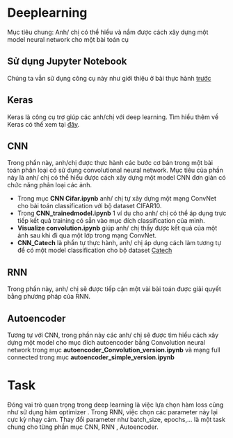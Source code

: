 # Deeplearning

Mục tiêu chung: Anh/ chị có thể hiểu và nắm được cách xây dựng một model neural network cho một bài toán cụ 

## Sử dụng Jupyter Notebook

Chúng ta vẫn sử dụng công cụ này như giới thiệu ở bài thực hành [trước](https://github.com/kienvu58/face_detection)

## Keras

Keras là công cụ trợ giúp các anh/chị với deep learning. Tìm hiểu thêm về Keras có thể xem tại [đây](https://keras.io).

## CNN

Trong phần này, anh/chị được thực hành các bước cơ bản trong một bài toán phân loại có sử dụng convolutional neural network. Mục tiêu của phần này là anh/ chị có thể hiểu được cách xây dựng một model CNN đơn giản có chức năng phân loại các ảnh. 
- Trong mục **CNN Cifar.ipynb** anh/ chị tự xây dựng một mạng ConvNet cho bài toán classification với bộ dataset CIFAR10.
- Trong **CNN_trainedmodel.ipynb** 1 ví dụ cho anh/ chị có thể áp dụng trực tiếp kết quả training có sẵn vào mục đích classification của mình. 
- **Visualize convolution.ipynb** giúp anh/ chị thấy được kết quả của một ảnh sau khi đi qua một lớp trong mạng ConvNet.
- **CNN_Catech** là phần tự thực hành, anh/ chị áp dụng cách làm tương tự để có một model classification cho bộ dataset [Catech](http://www.vision.caltech.edu/Image_Datasets/Caltech101/)

## RNN

Trong phần này, anh/ chị sẽ được tiếp cận một vài bài toán được giải quyết bằng phương pháp của RNN.

## Autoencoder

Tương tự với CNN, trong phần này các anh/ chị sẽ được tìm hiểu cách xây dựng một model cho mục đích autoencoder bằng Convolution neural network trong mục **autoencoder_Convolution_version.ipynb** và mạng full connected trong mục **autoencoder_simple_version.ipynb**

# Task 
Đóng vai trò quan trọng trong deep learning là việc lựa chọn hàm loss cũng như sử dụng hàm optimizer . Trong RNN, việc chọn các parameter này lại cực kỳ nhạy cảm. Thay đổi parameter như batch_size, epochs,... là một task chung cho từng phần mục CNN, RNN , Autoencoder.
